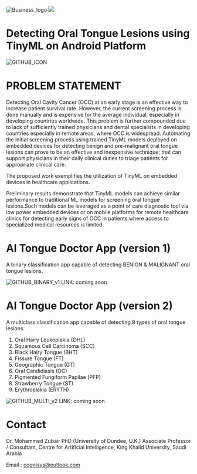 ![Business_logo](https://user-images.githubusercontent.com/86590219/123595579-bf39d900-d7f9-11eb-922d-8d47a85f4261.png)
![](https://komarev.com/ghpvc/?username=cognisys-ai&color=green)

# Detecting Oral Tongue Lesions using TinyML on Android Platform
![GITHUB_ICON](https://user-images.githubusercontent.com/86548417/123553661-3d0fcd00-d785-11eb-8600-9d4c3994070f.jpg)

# PROBLEM STATEMENT

Detecting Oral Cavity Cancer (OCC) at an early stage is an effective way to increase patient survival rate. However, the current screening process is done manually and is expensive for the average individual, especially in developing countries worldwide. This problem is further compounded due to lack of sufficiently trained physicians and dental specialists in developing countries especially in remote areas, where OCC is widespread. Automating the initial screening process using trained TinyML models deployed on embedded devices for detecting benign and pre-malignant oral tongue lesions can prove to be an effective and inexpensive technique; that can support physicians in their daily clinical duties to triage patients for appropriate clinical care. 

The proposed work exemplifies the utilization of TinyML on embedded devices in healthcare applications. 

Preliminary results demonstrate that TinyML models can achieve similar performance to traditional ML models for screening oral tongue lesions.Such models can be leveraged as a point of care diagnostic tool via low power embedded devices or on mobile platforms for remote healthcare clinics for detecting early signs of OCC in patients where access to specialized medical resources is limited.


# AI Tongue Doctor App (version 1)
A binary classification app capable of detecting BENIGN & MALIGNANT oral tongue lesions.

![GITHUB_BINARY_v1](https://user-images.githubusercontent.com/86548417/123553927-6bda7300-d786-11eb-96af-b9a89302ba65.jpg)
LINK: coming soon
# AI Tongue Doctor App (version 2)
A multiclass classification app capable of detecting 9 types of oral tongue lesions.
1. Oral Hairy Leukoplakia (OHL)
2. Squamous Cell Carcinoma (SCC)
3. Black Hairy Tongue (BHT)
4. Fissure Tongue (FT)
5. Geographic Tongue (GT)
6. Oral Candidiasis (OC)
7. Pigmented Fungiform Papilae (PFP)
8. Strawberry Tongue (ST)
9. Erythroplakia (ERYTH)

![GITHUB_MULTI_v2](https://user-images.githubusercontent.com/86590219/123592443-e42c4d00-d7f5-11eb-8e7c-5fa98ee27359.jpg)
LINK: coming soon


# Contact

Dr. Mohammed Zubair PhD (University of Dundee, U.K.)
Associate Professor / Consultant,
Centre for Artificial Intelligence,
King Khalid University,
Saudi Arabia

Email : cognisys@outlook.com

